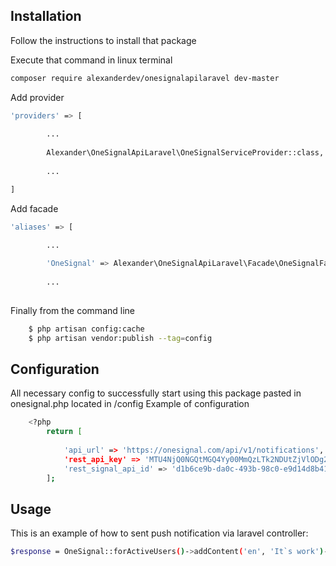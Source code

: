 
## Installation

Follow the instructions to install that package

Execute that command in linux terminal

```sh
composer require alexanderdev/onesignalapilaravel dev-master
```

Add provider

```sh
'providers' => [
        
        ...
        
        Alexander\OneSignalApiLaravel\OneSignalServiceProvider::class,
        
        ...

]
```

Add facade
```sh
'aliases' => [

        ...
        
        'OneSignal' => Alexander\OneSignalApiLaravel\Facade\OneSignalFacade::class,
        
        ...
        
```

Finally from the command line
```sh
    $ php artisan config:cache
    $ php artisan vendor:publish --tag=config
```
## Configuration
All necessary config to successfully start using this package
pasted in onesignal.php located in /config
Example of configuration
```sh
    <?php
        return [
        
            'api_url' => 'https://onesignal.com/api/v1/notifications',
            'rest_api_key' => 'MTU4NjQ0NGQtMGQ4Yy00MmQzLTk2NDUtZjVlODg2YmQxZTRm',
            'rest_signal_api_id' => 'd1b6ce9b-da0c-493b-98c0-e9d14d8b4135'
        ];
```
    
## Usage

This is an example of how to sent push notification via laravel controller:

```sh
$response = OneSignal::forActiveUsers()->addContent('en', 'It`s work')->sentPost();
```
